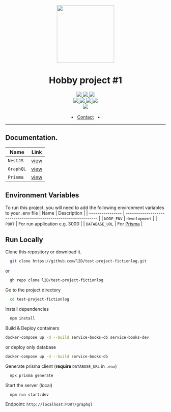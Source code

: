 <div align="center">
	<a href="mailto:rawipas.chisamut@gmail.com"><img src="https://www.svgrepo.com/show/275536/cat.svg" style="width: 180px; height: 180px;"/></a>
	<h1> Hobby project #1 </h1>
	<a href="#">
		<img src="https://img.shields.io/badge/nestjs-%23E0234E.png?style=for-the-badge&logo=nestjs&logoColor=white" />
	</a>
	<a href="#">
		<img src="https://img.shields.io/badge/-GraphQL-E10098?style=for-the-badge&logo=graphql&logoColor=white" />
	</a>
	<a href="#">
		<img src="https://img.shields.io/badge/Prisma-3982CE?style=for-the-badge&logo=Prisma&logoColor=white" />
	</a>
	<br />
	<a href="#">
		<img src="https://img.shields.io/badge/typescript-%23007ACC.svg?style=for-the-badge&logo=typescript&logoColor=white" />  
	</a>
	<a href="#">
		<img src="https://img.shields.io/badge/postgres-%23316192.svg?style=for-the-badge&logo=postgresql&logoColor=white" />  
	</a>
	<a href="#">
		<img src="https://img.shields.io/badge/docker-%230db7ed.svg?style=for-the-badge&logo=docker&logoColor=white" />  
	</a>
	<a href="#">
		<img src="https://img.shields.io/badge/ESLint-4B3263?style=for-the-badge&logo=eslint&logoColor=white" />
	</a>
	<br />
	<a href="https://wakatime.com/@l2D/projects/ubzfdufkff?start=2021-12-15&end=2021-12-21" target="_blank">
		<img src="https://wakatime.com/badge/user/40220765-21c2-45dd-9b0a-d3bf9e27e616/project/c506c223-7016-4d9c-a72a-d753f7ae23e4.svg?style=for-the-badge" />
	</a>
	<br /><br />
	<span>&nbsp;&nbsp;•&nbsp;&nbsp;</span>
	<a href="mailto:rawipas.chisamut@gmail.com">Contact</a>
	<span>&nbsp;&nbsp;•&nbsp;&nbsp;</span>
  </br>
  <hr>
</div>

## Documentation.

| Name      | Link                                                     |
| --------- | -------------------------------------------------------- |
| `NestJS`  | [view](https://docs.nestjs.com/)                         |
| `GraphQL` | [view](https://graphql.org/learn/)                       |
| `Prisma`  | [view](https://www.prisma.io/docs/)                      |

## Environment Variables

To run this project, you will need to add the following environment variables to your .env file
| Name             | Description                                                      |
| ---------------- | ---------------------------------------------------------------- |
| `NODE_ENV`       | `development`                                   |
| `PORT`           | For run application e.g. 3000                       |
| `DATABASE_URL`   | For [Prisma](https://www.prisma.io/docs/)                        |


## Run Locally

Clone this repository or download it.

```bash
  git clone https://github.com/l2D/test-project-fictionlog.git
```
or
```bash
  gh repo clone l2D/test-project-fictionlog
```

Go to the project directory

```bash
  cd test-project-fictionlog
```

Install dependencies

```bash
  npm install
```

Build & Deploy containers

```bash
docker-compose up -d --build service-books-db service-books-dev
```
or deploy only database
```bash
docker-compose up -d --build service-books-db
```

Generate prisma client (**require** `DATABASE_URL` in `.env`)

```bash
  npx prisma generate
```

Start the server (local)

```bash
  npm run start:dev
```

Endpoint: `http://localhost:PORT/graphql`

